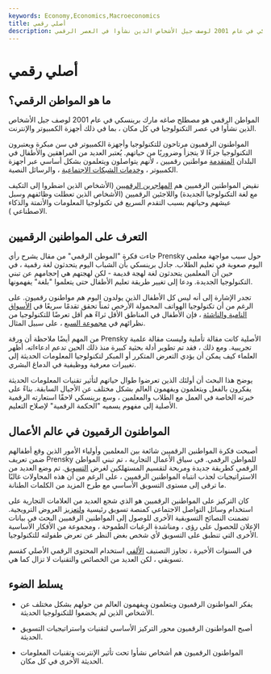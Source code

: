 ```yaml
---
keywords: Economy,Economics,Macroeconomics
title: أصلي رقمي
description: المواطن الرقمي هو مصطلح صاغه مارك برينسكي في عام 2001 لوصف جيل الأشخاص الذين نشأوا في العصر الرقمي.
---
```


# أصلي رقمي
## ما هو المواطن الرقمي؟

المواطن الرقمي هو مصطلح صاغه مارك برينسكي في عام 2001 لوصف جيل الأشخاص الذين نشأوا في عصر التكنولوجيا في كل مكان ، بما في ذلك أجهزة الكمبيوتر والإنترنت.

المواطنون الرقميون مرتاحون للتكنولوجيا وأجهزة الكمبيوتر في سن مبكرة ويعتبرون التكنولوجيا جزءًا لا يتجزأ وضروريًا من حياتهم. يُعتبر العديد من المراهقين والأطفال في البلدان [المتقدمة](/developed-economy) مواطنين رقميين ، لأنهم يتواصلون ويتعلمون بشكل أساسي عبر أجهزة الكمبيوتر ، [وخدمات الشبكات الاجتماعية](/social-networking-service-sns) ، والرسائل النصية.

نقيض المواطنين الرقميين هم [المهاجرين الرقميين](/digital-immigrant) (الأشخاص الذين اضطروا إلى التكيف مع لغة التكنولوجيا الجديدة) واللاجئين الرقميين (الأشخاص الذين تعطلت وظائفهم وسبل عيشهم وحياتهم بسبب التقدم السريع في تكنولوجيا المعلومات والأتمتة والذكاء الاصطناعي ).

## التعرف على المواطنين الرقميين

جاءت فكرة "الموطن الرقمي" من مقال يشرح رأي Prensky حول سبب مواجهة معلمي اليوم صعوبة في تعليم الطلاب. جادل برينسكي بأن الشباب اليوم يتحدثون لغة رقمية ، في حين أن المعلمين يتحدثون لغة لهجة قديمة - لكن لهجتهم هي إحجامهم عن تبني التكنولوجيا الجديدة. ودعا إلى تغيير طريقة تعليم الأطفال حتى يتعلموا "بلغة" يفهمونها.

تجدر الإشارة إلى أنه ليس كل الأطفال الذين يولدون اليوم هم مواطنون رقميون. على الرغم من أن تكنولوجيا الهواتف المحمولة الأرخص ثمناً تحقق تقدمًا سريعًا في [الأسواق النامية والناشئة](/emergingmarketeconomy) ، فإن الأطفال في المناطق الأقل ثراءً هم أقل تعرضًا للتكنولوجيا من نظرائهم في [مجموعة السبع](/g7) ، على سبيل المثال.

من المهم أيضًا ملاحظة أن ورقة Prensky الأصلية كانت مقالة تأملية وليست مقالة علمية تجريبية. ومع ذلك ، فقد تم تطوير أدلة بحثية كبيرة منذ ذلك الحين تدعم ادعاءاته. أظهر العلماء كيف يمكن أن يؤدي التعرض المتكرر أو المبكر لتكنولوجيا المعلومات الحديثة إلى تغييرات معرفية ووظيفية في الدماغ البشري.

يوضح هذا البحث أن أولئك الذين تعرضوا طوال حياتهم لتأثير تقنيات المعلومات الحديثة يفكرون بالفعل ويتعلمون ويفهمون العالم بشكل مختلف عن الأجيال السابقة. بناءً على خبرته الخاصة في العمل مع الطلاب والمعلمين ، وسع برينسكي لاحقًا استعارته الرقمية الأصلية إلى مفهوم يسميه "الحكمة الرقمية" لإصلاح التعليم.

## المواطنون الرقميون في عالم الأعمال

أصبحت فكرة المواطنين الرقميين شائعة بين المعلمين وأولياء الأمور الذين وقع أطفالهم ضمن تعريف Prensky للمواطن الرقمي. في سياق الأعمال التجارية ، تم تبني المواطن الرقمي كطريقة جديدة ومربحة لتقسيم المستهلكين لغرض [التسويق](/marketing). تم وضع العديد من الاستراتيجيات لجذب انتباه المواطنين الرقميين ، على الرغم من أن هذه المحاولات غالبًا ما ترقى إلى مستوى التسويق الأساسي مع طرح المزيد من الكلمات الطنانة.

كان التركيز على المواطنين الرقميين هو الذي شجع العديد من العلامات التجارية على استخدام وسائل التواصل الاجتماعي كمنصة تسويق رئيسية [ولتعزيز](/gamification) العروض الترويجية. تضمنت النصائح التسويقية الأخرى للوصول إلى المواطنين الرقميين البحث في بيانات الإعلان للحصول على رؤى ، ومناشدة الرغبات الطموحة ، ومجموعة من الأفكار الأساسية الأخرى التي تنطبق على التسويق لأي شخص بغض النظر عن تعرض طفولته للتكنولوجيا.

في السنوات الأخيرة ، تجاوز التصنيف [الألفي](/millennial) استخدام المحتوى الرقمي الأصلي كقسم تسويقي ، لكن العديد من الخصائص والتقنيات لا تزال كما هي.

## يسلط الضوء

- يفكر المواطنون الرقميون ويتعلمون ويفهمون العالم من حولهم بشكل مختلف عن الأشخاص الذين لم يخضعوا للتكنولوجيا الحديثة.

- أصبح المواطنون الرقميون محور التركيز الأساسي لتقنيات واستراتيجيات التسويق الحديثة.

- المواطنون الرقميون هم أشخاص نشأوا تحت تأثير الإنترنت وتقنيات المعلومات الحديثة الأخرى في كل مكان.

